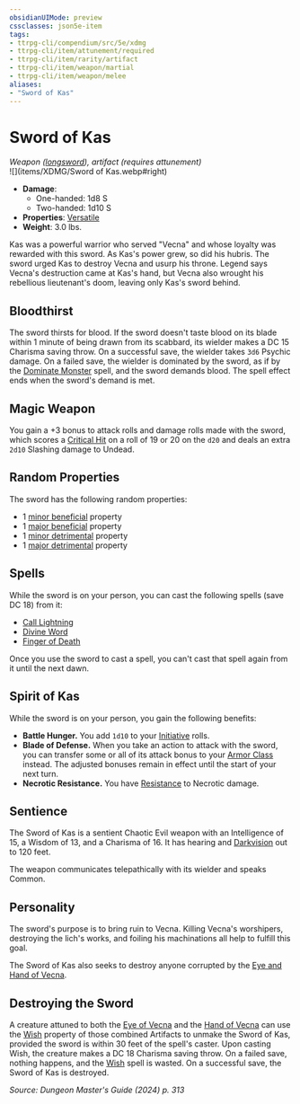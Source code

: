 ```yaml
---
obsidianUIMode: preview
cssclasses: json5e-item
tags:
- ttrpg-cli/compendium/src/5e/xdmg
- ttrpg-cli/item/attunement/required
- ttrpg-cli/item/rarity/artifact
- ttrpg-cli/item/weapon/martial
- ttrpg-cli/item/weapon/melee
aliases: 
- "Sword of Kas"
---
```

# Sword of Kas
*Weapon ([longsword](longsword-xphb.md)), artifact (requires attunement)*  
![](items/XDMG/Sword of Kas.webp#right)  

- **Damage**:
  - One-handed: 1d8 S
  - Two-handed: 1d10 S
- **Properties**: [Versatile](item-properties.md#Versatile)
- **Weight**: 3.0 lbs.

Kas was a powerful warrior who served "Vecna" and whose loyalty was rewarded with this sword. As Kas's power grew, so did his hubris. The sword urged Kas to destroy Vecna and usurp his throne. Legend says Vecna's destruction came at Kas's hand, but Vecna also wrought his rebellious lieutenant's doom, leaving only Kas's sword behind.

## Bloodthirst

The sword thirsts for blood. If the sword doesn't taste blood on its blade within 1 minute of being drawn from its scabbard, its wielder makes a DC 15 Charisma saving throw. On a successful save, the wielder takes `3d6` Psychic damage. On a failed save, the wielder is dominated by the sword, as if by the [Dominate Monster](dominate-monster-xphb.md) spell, and the sword demands blood. The spell effect ends when the sword's demand is met.

## Magic Weapon

You gain a +3 bonus to attack rolls and damage rolls made with the sword, which scores a [Critical Hit](critical-hit-xphb.md) on a roll of 19 or 20 on the `d20` and deals an extra `2d10` Slashing damage to Undead.

## Random Properties

The sword has the following random properties:

- 1 [minor beneficial](artifact-properties-minor-beneficial-properties-xdmg.md) property  
- 1 [major beneficial](artifact-properties-major-beneficial-properties-xdmg.md) property  
- 1 [minor detrimental](artifact-properties-minor-detrimental-properties-xdmg.md) property  
- 1 [major detrimental](artifact-properties-major-detrimental-properties-xdmg.md) property  

## Spells

While the sword is on your person, you can cast the following spells (save DC 18) from it:

- [Call Lightning](call-lightning-xphb.md)  
- [Divine Word](divine-word-xphb.md)  
- [Finger of Death](/3-Compendium/CLI/spells/finger-of-death-xphb.md)  

Once you use the sword to cast a spell, you can't cast that spell again from it until the next dawn.

## Spirit of Kas

While the sword is on your person, you gain the following benefits:

- **Battle Hunger.** You add `1d10` to your [Initiative](initiative-xphb.md) rolls.  
- **Blade of Defense.** When you take an action to attack with the sword, you can transfer some or all of its attack bonus to your [Armor Class](armor-class-xphb.md) instead. The adjusted bonuses remain in effect until the start of your next turn.  
- **Necrotic Resistance.** You have [Resistance](3-Compendium/CLI/rules/variant-rules/resistance-xphb.md) to Necrotic damage.  

## Sentience

The Sword of Kas is a sentient Chaotic Evil weapon with an Intelligence of 15, a Wisdom of 13, and a Charisma of 16. It has hearing and [Darkvision](senses.md#Darkvision) out to 120 feet.

The weapon communicates telepathically with its wielder and speaks Common.

## Personality

The sword's purpose is to bring ruin to Vecna. Killing Vecna's worshipers, destroying the lich's works, and foiling his machinations all help to fulfill this goal.

The Sword of Kas also seeks to destroy anyone corrupted by the [Eye and Hand of Vecna](eye-and-hand-of-vecna-xdmg.md).

## Destroying the Sword

A creature attuned to both the [Eye of Vecna](eye-of-vecna-xdmg.md) and the [Hand of Vecna](hand-of-vecna-xdmg.md) can use the [Wish](wish-xphb.md) property of those combined Artifacts to unmake the Sword of Kas, provided the sword is within 30 feet of the spell's caster. Upon casting Wish, the creature makes a DC 18 Charisma saving throw. On a failed save, nothing happens, and the [Wish](wish-xphb.md) spell is wasted. On a successful save, the Sword of Kas is destroyed.

*Source: Dungeon Master's Guide (2024) p. 313*